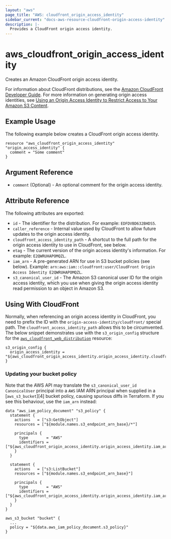 ```yaml
---
layout: "aws"
page_title: "AWS: cloudfront_origin_access_identity"
sidebar_current: "docs-aws-resource-cloudfront-origin-access-identity"
description: |-
  Provides a CloudFront origin access identity.
---
```


# aws\_cloudfront\_origin\_access\_identity

Creates an Amazon CloudFront origin access identity.

For information about CloudFront distributions, see the
[Amazon CloudFront Developer Guide][1]. For more information on generating
origin access identities, see
[Using an Origin Access Identity to Restrict Access to Your Amazon S3 Content][2].

## Example Usage

The following example below creates a CloudFront origin access identity.

```
resource "aws_cloudfront_origin_access_identity" "origin_access_identity" {
  comment = "Some comment"
}
```

## Argument Reference

* `comment` (Optional) - An optional comment for the origin access identity.

## Attribute Reference

The following attributes are exported:

* `id` - The identifier for the distribution. For example: `EDFDVBD632BHDS5`.
* `caller_reference` - Internal value used by CloudFront to allow future updates to the origin access identity.
* `cloudfront_access_identity_path` - A shortcut to the full path for the origin access identity to use in CloudFront, see below.
* `etag` - The current version of the origin access identity's information. For example: `E2QWRUHAPOMQZL`.
* `iam_arn` - A pre-generated ARN for use in S3 bucket policies (see below). Example: `arn:aws:iam::cloudfront:user/CloudFront Origin Access Identity E2QWRUHAPOMQZL`.
* `s3_canonical_user_id` - The Amazon S3 canonical user ID for the origin access identity, which you use when giving the origin access identity read permission to an object in Amazon S3.

## Using With CloudFront

Normally, when referencing an origin access identity in CloudFront, you need to
prefix the ID with the `origin-access-identity/cloudfront/` special path.
The `cloudfront_access_identity_path` allows this to be circumvented.
The below snippet demonstrates use with the `s3_origin_config` structure for the
[`aws_cloudfront_web_distribution`][3] resource:

```
s3_origin_config {
  origin_access_identity = "${aws_cloudfront_origin_access_identity.origin_access_identity.cloudfront_access_identity_path}"
}
```

### Updating your bucket policy

Note that the AWS API may translate the `s3_canonical_user_id` `CanonicalUser` principal into a `AWS` IAM ARN principal when supplied in a [`aws_s3_bucket`][4] bucket policy, causing spurious diffs in Terraform. If you see this behaviour, use the `iam_arn` instead:

```
data "aws_iam_policy_document" "s3_policy" {
  statement {
    actions   = ["s3:GetObject"]
    resources = ["${module.names.s3_endpoint_arn_base}/*"]

    principals {
      type        = "AWS"
      identifiers = ["${aws_cloudfront_origin_access_identity.origin_access_identity.iam_arn}"]
    }
  }

  statement {
    actions   = ["s3:ListBucket"]
    resources = ["${module.names.s3_endpoint_arn_base}"]

    principals {
      type        = "AWS"
      identifiers = ["${aws_cloudfront_origin_access_identity.origin_access_identity.iam_arn}"]
    }
  }
}

aws_s3_bucket "bucket" {
  ...
  policy = "${data.aws_iam_policy_document.s3_policy}"
}
```

[1]: http://docs.aws.amazon.com/AmazonCloudFront/latest/DeveloperGuide/Introduction.html
[2]: http://docs.aws.amazon.com/AmazonCloudFront/latest/DeveloperGuide/private-content-restricting-access-to-s3.html
[3]: /docs/providers/aws/r/cloudfront_distribution.html
